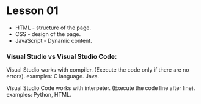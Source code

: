# Lesson 01

* HTML - structure of the page. 
* CSS - design of the page. 
* JavaScript - Dynamic content. 

### Visual Studio vs Visual Studio Code:
Visual Studio works with compiler. (Execute the code only if there are no errors).
examples: C language. Java. 

Visual Studio Code works with interpeter. (Execute the code line after line). 
examples: Python, HTML. 
